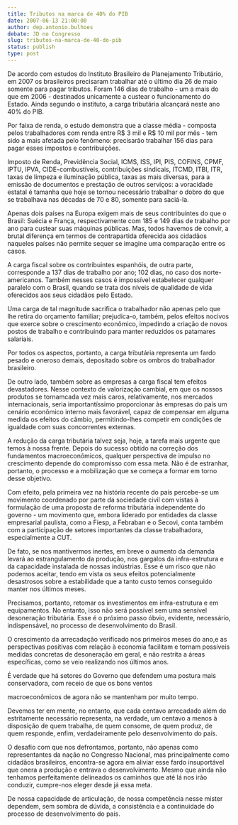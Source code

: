 ```yaml
---
title: Tributos na marca de 40% do PIB
date: 2007-06-13 21:00:00
author: dep.antonio.bulhoes
debate: JD no Congresso
slug: tributos-na-marca-de-40-do-pib
status: publish 
type: post
---
```


  

De acordo com estudos do Instituto Brasileiro de Planejamento Tributário, em 2007 os brasileiros precisaram trabalhar até o último dia 26 de maio somente para pagar tributos. Foram 146 dias de trabalho - um a mais do que em 2006 - destinados unicamente a custear o funcionamento do Estado. Ainda segundo o instituto, a carga tributária alcançará neste ano 40% do PIB.  

  

Por faixa de renda, o estudo demonstra que a classe média - composta pelos trabalhadores com renda entre R$ 3 mil e R$ 10 mil por mês - tem sido a mais afetada pelo fenômeno: precisarão trabalhar 156 dias para pagar esses impostos e contribuições.   

Imposto de Renda, Previdência Social, ICMS, ISS, IPI, PIS, COFINS, CPMF, IPTU, IPVA, CIDE-combustíveis, contribuições sindicais, ITCMD, ITBI, ITR, taxas de limpeza e iluminação pública, taxas as mais diversas, para a emissão de documentos e prestação de outros serviços: a voracidade estatal é tamanha que hoje se tornou necessário trabalhar o dobro do que se trabalhava nas décadas de 70 e 80, somente para saciá-la.  

  

 Apenas dois países na Europa exigem mais de seus contribuintes do que o Brasil: Suécia e França, respectivamente com 185 e 149 dias de trabalho por ano para custear suas máquinas públicas. Mas, todos havemos de convir, a brutal diferença em termos de contrapartida oferecida aos cidadãos naqueles países não permite sequer se imagine uma comparação entre os casos.  

  

A carga fiscal sobre os contribuintes espanhóis, de outra parte, corresponde a 137 dias de trabalho por ano; 102 dias, no caso dos norte-americanos. Também nesses casos é impossível estabelecer qualquer paralelo com o Brasil, quando se trata dos níveis de qualidade de vida oferecidos aos seus cidadãos pelo Estado.  

  

Uma carga de tal magnitude sacrifica o trabalhador não apenas pelo que lhe retira do orçamento familiar; prejudica-o, também, pelos efeitos nocivos que exerce sobre o crescimento econômico, impedindo a criação de novos postos de trabalho e contribuindo para manter reduzidos os patamares salariais.  

  

Por todos os aspectos, portanto, a carga tributária representa um fardo pesado e oneroso demais, depositado sobre os ombros do trabalhador brasileiro.  

  

De outro lado, também sobre as empresas a carga fiscal tem efeitos devastadores. Nesse contexto de valorização cambial, em que os nossos produtos se tornamcada vez mais caros, relativamente, nos mercados internacionais, seria importantíssimo proporcionar às empresas do país um cenário econômico interno mais favorável, capaz de compensar em alguma medida os efeitos do câmbio, permitindo-lhes competir em condições de igualdade com suas concorrentes externas.  

  

A redução da carga tributária talvez seja, hoje, a tarefa mais urgente que temos à nossa frente. Depois do sucesso obtido na correção dos fundamentos macroeconômicos, qualquer perspectiva de impulso no crescimento depende do compromisso com essa meta. Não é de estranhar, portanto, o processo e a mobilização que se começa a formar em torno desse objetivo.   

  

Com efeito, pela primeira vez na história recente do país percebe-se um movimento coordenado por parte da sociedade civil com vistas à formulação de uma proposta de reforma tributária independente do governo - um movimento que, embora liderado por entidades da classe empresarial paulista, como a Fiesp, a Febraban e o Secovi, conta também com a participação de setores importantes da classe trabalhadora, especialmente a CUT.  

  

De fato, se nos mantivermos inertes, em breve o aumento da demanda levará ao estrangulamento da produção, nos gargalos da infra-estrutura e da capacidade instalada de nossas indústrias. Esse é um risco que não podemos aceitar, tendo em vista os seus efeitos potencialmente desastrosos sobre a estabilidade que a tanto custo temos conseguido manter nos últimos meses.  

  

Precisamos, portanto, retomar os investimentos em infra-estrutura e em equipamentos. No entanto, isso não será possível sem uma sensível desoneração tributária. Esse é o próximo passo óbvio, evidente, necessário, indispensável, no processo de desenvolvimento do Brasil.  

  

O crescimento da arrecadação verificado nos primeiros meses do ano,e as perspectivas positivas com relação à economia facilitam e tornam possíveis medidas concretas de desoneração em geral, e não restrita a áreas específicas, como se veio realizando nos últimos anos.  

  

É verdade que há setores do Governo que defendem uma postura mais conservadora, com receio de que os bons ventos   

macroeconômicos de agora não se mantenham por muito tempo.  

  

Devemos ter em mente, no entanto, que cada centavo arrecadado além do estritamente necessário representa, na verdade, um centavo a menos à disposição de quem trabalha, de quem consome, de quem produz, de quem responde, enfim, verdadeiramente pelo desenvolvimento do país.  

  

O desafio com que nos defrontamos, portanto, não apenas como representantes da nação no Congresso Nacional, mas principalmente como cidadãos brasileiros, encontra-se agora em aliviar esse fardo insuportável que onera a produção e entrava o desenvolvimento. Mesmo que ainda não tenhamos perfeitamente delineados os caminhos que até lá nos irão conduzir, cumpre-nos eleger desde já essa meta.  

  

De nossa capacidade de articulação, de nossa competência nesse mister dependem, sem sombra de dúvida, a consistência e a continuidade do processo de desenvolvimento do país.
